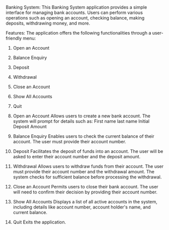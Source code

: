 Banking System:
This Banking System application provides a simple interface for managing bank accounts. Users can perform various operations such as opening an account, checking balance, making deposits, withdrawing money, and more.

Features:
The application offers the following functionalities through a user-friendly menu:
1. Open an Account
2. Balance Enquiry
3. Deposit
4. Withdrawal
5. Close an Account
6. Show All Accounts
7. Quit

1. Open an Account
Allows users to create a new bank account. The system will prompt for details such as:
First name
last name
Initial Deposit Amount

2. Balance Enquiry
Enables users to check the current balance of their account. The user must provide their account number.

3. Deposit
Facilitates the deposit of funds into an account. The user will be asked to enter their account number and the deposit amount.

4. Withdrawal
Allows users to withdraw funds from their account. The user must provide their account number and the withdrawal amount. The system checks for sufficient balance before processing the withdrawal.

5. Close an Account
Permits users to close their bank account. The user will need to confirm their decision by providing their account number.

6. Show All Accounts
Displays a list of all active accounts in the system, including details like account number, account holder's name, and current balance.

7. Quit
Exits the application.